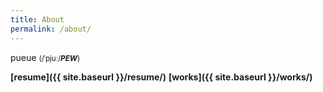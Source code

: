 ```yaml
---
title: About
permalink: /about/
---
```

<span class="h1">pueue</span> <small>(/ˈpjuː/***PEW***)</small>

**[resume]({{ site.baseurl }}/resume/)**
**[works]({{ site.baseurl }}/works/)**